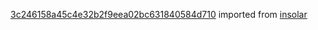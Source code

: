 [3c246158a45c4e32b2f9eea02bc631840584d710](https://github.com/insolar/insolar/commit/3c246158a45c4e32b2f9eea02bc631840584d710) imported from [insolar](https://github.com/insolar/insolar)
